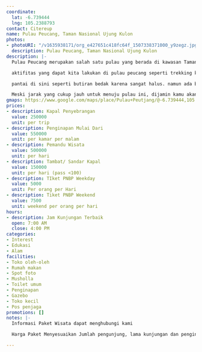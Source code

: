 ```yaml
---
coordinate:
  lat: -6.739444
  lng: 105.2388793
contact: Citereup
name: Pulau Peucang, Taman Nasional Ujung Kulon
photos:
- photoURI: "/v1635938171/org_e427651c418fc64f_1507338371000_y9zegz.jpg"
  description: Pulau Peucang, Taman Nasional Ujung Kulon
description: |-
  Pulau Peucang merupakan salah satu pulau yang berada di kawasan Taman Nasional Ujung Kulon, Pulau seluar 450 hektar ini memilikidayatarik wisata alam yang sangat beragam, bahkan pulau ini merupakan pulau terindah di kabupaten pandeglang.

  aktifitas yang dapat kita lakukan di pulau peucang seperti trekking ke pohon kiara raksasa sampai menjuju karang copong (geosite) untuk menikmati sunset, selain itu ada beberapa spot snorkeling yang bisa kita jelajahi seperti : Legon Sumino, Legon Kobak dan Ciapus.

  pantai di sini seperti butiran bedak karena sangat halus. namun ada beberapa hewan liar yang mendiami pulau ini, seperti babi hutan, monyet ekor panjang, biawak, rusa, dan burung burung besar seperti elang jawa dan rangkong (Rhino Honr Bil)

  Meski jarak yang cukup jauh untuk menuju pulau ini, dijamin kamu akan terbuai dan malas untuk pulang kerumah, apalagi kalo jalannya sama sidia. muehehe
gmaps: https://www.google.com/maps/place/Pulau+Peutjang/@-6.739444,105.2388793,14z/data=!3m1!4b1!4m5!3m4!1s0x2e439b0d0dddbff1:0x9c4348a55ffa4458!8m2!3d-6.7394444!4d105.2563889
prices:
- description: Kapal Penyebrangan
  value: 250000
  unit: per trip
- description: Penginapan Mulai Dari
  value: 550000
  unit: per kamar per malam
- description: Pemandu Wisata
  value: 500000
  unit: per hari
- description: Tambat/ Sandar Kapal
  value: 150000
  unit: per hari (pass <100)
- description: TIket PNBP Weekday
  value: 5000
  unit: Per orang per Hari
- description: Tiket PNBP Weekend
  value: 7500
  unit: weekend per orang per hari
hours:
- description: Jam Kunjungan Terbaik
  open: 7:00 AM
  close: 4:00 PM
categories:
- Interest
- Edukasi
- Alam
facilities:
- Toko oleh-oleh
- Rumah makan
- Spot foto
- Musholla
- Toilet umum
- Penginapan
- Gazebo
- Toko kecil
- Pos penjaga
promotions: []
notes: |-
  Informasi Paket Wisata dapat menghubungi kami

  Harga Paket Menyesuaikan Jumlah pengunjung, lama kunjungan dan penginapan yang diambil

---
```

